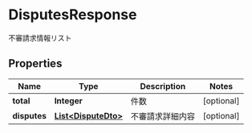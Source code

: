 

# DisputesResponse

不審請求情報リスト

## Properties

| Name | Type | Description | Notes |
|------------ | ------------- | ------------- | -------------|
|**total** | **Integer** | 件数 |  [optional] |
|**disputes** | [**List&lt;DisputeDto&gt;**](DisputeDto.md) | 不審請求詳細内容 |  [optional] |



